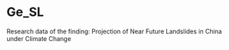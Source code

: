 # Ge_SL
Research data of the finding: Projection of Near Future Landslides in China under Climate Change
